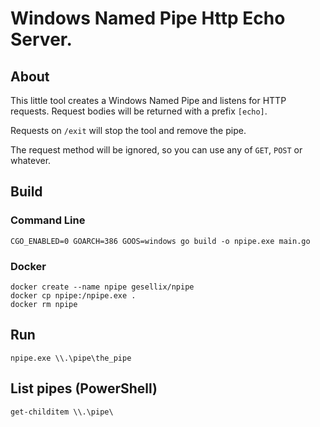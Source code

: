# Windows Named Pipe Http Echo Server.

## About

This little tool creates a Windows Named Pipe and listens for HTTP requests.
Request bodies will be returned with a prefix `[echo]`.

Requests on `/exit` will stop the tool and remove the pipe.

The request method will be ignored, so you can use any of `GET`, `POST` or whatever.

## Build

### Command Line

    CGO_ENABLED=0 GOARCH=386 GOOS=windows go build -o npipe.exe main.go
     
### Docker

    docker create --name npipe gesellix/npipe
    docker cp npipe:/npipe.exe .
    docker rm npipe

## Run

    npipe.exe \\.\pipe\the_pipe

## List pipes (PowerShell)

    get-childitem \\.\pipe\
